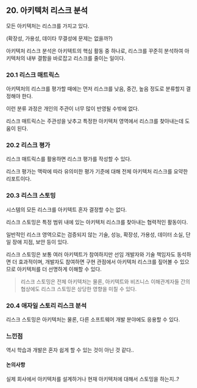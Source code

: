 ## 20. 아키텍처 리스크 분석

모든 아키텍처는 리스크를 가지고 있다.

(확장성, 가용성, 데이타 무결성에 문제는 없을까?)

아키텍처 리스크 분석은 아키텍트의 핵심 활동 중 하나로, 리스크를 꾸준히 분석하여 아키텍처의 내부 결함을 바로잡고 리스크를 줄이는 일이다.

### 20.1 리스크 매트릭스

아키텍처의 리스크를 평가할 때에는 먼저 리스크를 낮음, 중간, 높음 정도로 분류할지 결정해야 한다.

이런 분류 과정은 개인의 주관이 너무 많이 반영될 수밖에 없다.

리스크 매트릭스는 주관성을 낮추고 특정한 아키텍처 영역에서 리스크를 찾아내는데 도움이 된다.

### 20.2 리스크 평가

리스크 매트릭스를 활용하면 리스크 평가를 작성할 수 있다.

리스크 평가는 맥락에 따라 유의미한 평가 기준에 대해 전체 아키텍처 리스크를 요약한 리포트이다.

### 20.3 리스크 스토밍

시스템의 모든 리스크를 아키텍트 혼자 결정할 수는 없다.

리스크 스토밍은 특정 범위 내에 있는 아키텍처 리스크를 찾아내는 협력적인 활동이다.

일반적인 리스크 영역으로는 검증되지 않는 기술, 성능, 확장성, 가용성, 데이터 소실, 단일 장애 지점, 보안 등이 있다.

리스크 스토밍은 보통 여러 아키텍트가 참여하지만 선임 개발자와 기술 책임자도 동석하면 더 효과적이며, 개발자도 참여하면 구현 관점에서 아키텍처 리스크를 짚어볼 수 있으므로 아키텍처를 더 선명하게 이해할 수 있다.

> 리스크 스토밍은 전체 아키텍처는 물론, 아키텍트와 비즈니스 이해관계자들 간의 협상에도 리스크 스토밍은 상당한 영향을 미칠 수 있다.

### 20.4 애자일 스토리 리스크 분석

리스크 스토밍은 아키텍처는 물론, 다른 소프트웨어 개발 분야에도 응용할 수 있다.

### 느낀점

역시 학습과 개발은 혼자 쉽게 할 수 있는 것이 아닌 것 같다..

#### 논의사항

실제 회사에서 아키텍처를 설계하거나 현재 아키텍처에 대해서 스토밍을 하는지..?
